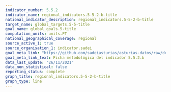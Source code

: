 ```yaml
---
indicator_number: 5.5.2
indicator_name: regional_indicators.5-5-2-b-title
national_indicator_description: regional_indicators.5-5-2-b-title
target_name: global_targets.5-5-title
goal_name: global_goals.5-title
computation_units: units.PT
national_geographical_coverage: regional
source_active_1: true
source_organisation_1: indicator.sadei
goal_meta_link: "https://github.com/sadeiasturias/asturias-datos/raw/develop/descargas/metodologia/5.5.2.b.pdf"
goal_meta_link_text: Ficha metodológica del indicador 5.5.2.b
data_last_update: "26/11/2021"
data_non_statistical: false
reporting_status: complete
graph_title: regional_indicators.5-5-2-b-title
graph_type: line
---
```


